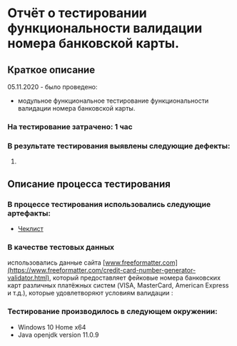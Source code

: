 # Отчёт о тестировании функциональности валидации номера банковской карты.

## Краткое описание

05.11.2020 - было проведено:
* модульное функциональное тестирование функциональности валидации номера банковской карты.


### На тестирование затрачено: 1 час

### В результате тестирования выявлены следующие дефекты:
1. 

## Описание процесса тестирования

### В процессе тестирования использовались следующие артефакты:
* [Чеклист]()

### В качестве тестовых данных 
использовались данные сайта [www.freeformatter.com](https://www.freeformatter.com/credit-card-number-generator-validator.html), который предоставляет фейковые номера банковских карт различных платёжных систем (VISA, MasterCard, American Express и т.д.), которые удовлетворяют условиям валидации :

### Тестирование производилось в следующем окружении:
* Windows 10 Home x64
* Java openjdk version 11.0.9 
